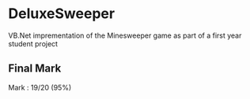 # DeluxeSweeper
VB.Net imprementation of the Minesweeper game as part of a first year student project

## Final Mark
Mark : 19/20 (95%)
